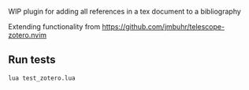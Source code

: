 WIP plugin for adding all references in a tex document to a bibliography

Extending functionality from https://github.com/jmbuhr/telescope-zotero.nvim

## Run tests

```
lua test_zotero.lua
```
